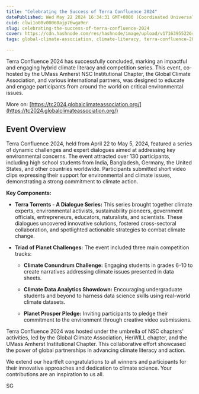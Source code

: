 ```yaml
---
title: "Celebrating the Success of Terra Confluence 2024"
datePublished: Wed May 22 2024 16:34:31 GMT+0000 (Coordinated Universal Time)
cuid: clwi1o08v00060ajp76wga9er
slug: celebrating-the-success-of-terra-confluence-2024
cover: https://cdn.hashnode.com/res/hashnode/image/upload/v1716395522649/88d5973f-d216-4569-8450-1619200b376e.jpeg
tags: global-climate-association, climate-literacy, terra-confluence-2024

---
```


Terra Confluence 2024 has successfully concluded, marking an impactful and engaging hybrid climate literacy and competition series. This event, co-hosted by the UMass Amherst NSC Institutional Chapter, the Global Climate Association, and various international partners, was designed to educate and engage participants from around the world on critical environmental issues.

More on: [https://tc2024.globalclimateassociation.org/](https://tc2024.globalclimateassociation.org/)

## Event Overview

Terra Confluence 2024, held from April 22 to May 5, 2024, featured a series of dynamic challenges and expert dialogues aimed at addressing key environmental concerns. The event attracted over 130 participants, including high school students from India, Bangladesh, Germany, the United States, and other countries worldwide. Participants submitted short video clips expressing their support for environmental and climate issues, demonstrating a strong commitment to climate action.

**Key Components:**

* **Terra Torrents - A Dialogue Series:** This series brought together climate experts, environmental activists, sustainability pioneers, government officials, entrepreneurs, educators, naturalists, and scientists. These dialogues uncovered innovative solutions, fostered cross-sectoral collaboration, and spotlighted actionable strategies to combat climate change.
    
* **Triad of Planet Challenges:** The event included three main competition tracks:
    
    * **Climate Conundrum Challenge:** Engaging students in grades 6-10 to create narratives addressing climate issues presented in data sheets.
        
    * **Climate Data Analytics Showdown:** Encouraging undergraduate students and beyond to harness data science skills using real-world climate datasets.
        
    * **Planet Prosper Pledge:** Inviting participants to pledge their commitment to the environment through creative video submissions.
        

Terra Confluence 2024 was hosted under the umbrella of NSC chapters' activities, led by the Global Climate Association, HerWILL chapter, and the UMass Amherst Institutional Chapter. This collaborative effort showcased the power of global partnerships in advancing climate literacy and action.

We extend our heartfelt congratulations to all winners and participants for their innovative approaches and dedication to climate science. Your contributions are an inspiration to us all.

SG